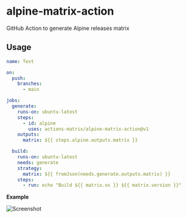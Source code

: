 # alpine-matrix-action
GitHub Action to generate Alpine releases matrix

## Usage

```yaml
name: Test

on:
  push:
    branches:
      - main

jobs:
  generate:
    runs-on: ubuntu-latest
    steps:
      - id: alpine
        uses: actions-matrix/alpine-matrix-action@v1
    outputs:
      matrix: ${{ steps.alpine.outputs.matrix }}

  build:
    runs-on: ubuntu-latest
    needs: generate
    strategy:
      matrix: ${{ fromJson(needs.generate.outputs.matrix) }}
    steps:
      - run: echo "Build ${{ matrix.os }} ${{ matrix.version }}"
```
**Example**

<picture>
  <source media="(prefers-color-scheme: dark)" srcset="https://github.com/actions-matrix/alpine-matrix-action/assets/4363857/717856f8-1656-41a1-836b-13955d27f1ee">
  <source media="(prefers-color-scheme: light)" srcset="https://github.com/actions-matrix/alpine-matrix-action/assets/4363857/4f344d14-7d99-4e2a-baa2-9312cb4f3b7d">
  <img alt="Screenshot" src="https://github.com/actions-matrix/alpine-matrix-action/assets/4363857/717856f8-1656-41a1-836b-13955d27f1ee">
</picture>
